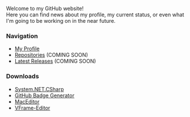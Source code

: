 Welcome to my GitHub website!<br/>
Here you can find news about my profile, my current status, or even what I'm going to be working on in the near future.

### Navigation
 - [My Profile](https://github.com/sh4d0w4RCH3R415/)
 - [Repositories](#) (COMING SOON)
 - [Latest Releases](#) (COMING SOON)

### Downloads
 - [System.NET.CSharp](https://github.com/sh4d0w4RCH3R415/System.NET.CSharp/releases/download/1.1/System.NET.CSharp.dll)
 - [GitHub Badge Generator](https://github.com/sh4d0w4RCH3R415/GitHub-Badge-Generator/releases/download/1.0.2/GitHub.Badge.Generator.exe)
 - [MacEditor](https://github.com/sh4d0w4RCH3R415/MacEditor/tree/master/bin/Debug)
 - [VFrame-Editor](https://github.com/sh4d0w4RCH3R415/VFrame-Editor/releases)
